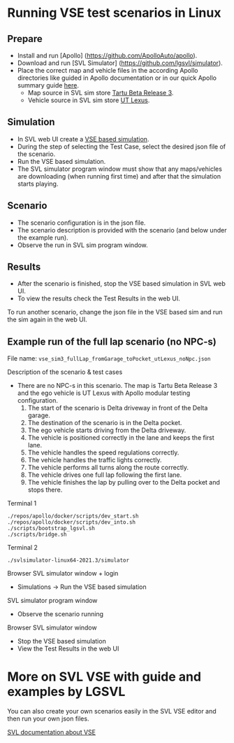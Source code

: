 # Running VSE test scenarios in Linux

## Prepare

- Install and run [Apollo] (https://github.com/ApolloAuto/apollo).
- Download and run [SVL Simulator] (https://github.com/lgsvl/simulator).
- Place the correct map and vehicle files in the according Apollo directories like guided in Apollo documentation or in our quick Apollo summary guide [here](https://gitlab.cs.ut.ee/autonomous-driving-lab/apollo-ut-misc/-/tree/master/tutorials#apollo-setup).
    - Map source in SVL sim store [Tartu Beta Release 3](https://wise.svlsimulator.com/maps/profile/bd77ac3b-fbc3-41c3-a806-25915c777022).
    - Vehicle source in SVL sim store [UT Lexus](https://wise.svlsimulator.com/vehicles/profile/55e7bb62-185e-400f-b092-cfd2ef18936d).

## Simulation

- In SVL web UI create a [VSE based simulation](https://www.svlsimulator.com/docs/running-simulations/running-simulator/#vsesimulation).
- During the step of selecting the Test Case, select the desired json file of the scenario.
- Run the VSE based simulation.
- The SVL simulator program window must show that any maps/vehicles are downloading (when running first time) and after that the simulation starts playing.

## Scenario

- The scenario configuration is in the json file. 
- The scenario description is provided with the scenario (and below under the example run).
- Observe the run in SVL sim program window.

## Results

- After the scenario is finished, stop the VSE based simulation in SVL web UI.
- To view the results check the Test Results in the web UI.

To run another scenario, change the json file in the VSE based sim and run the sim again in the web UI.

## Example run of the full lap scenario (no NPC-s)

File name: `vse_sim3_fullLap_fromGarage_toPocket_utLexus_noNpc.json`

Description of the scenario & test cases

- There are no NPC-s in this scenario. The map is Tartu Beta Release 3 and the ego vehicle is UT Lexus with Apollo modular testing configuration.
    1. The start of the scenario is Delta driveway in front of the Delta garage.
    1. The destination of the scenario is in the Delta pocket.
    1. The ego vehicle starts driving from the Delta driveway.
    1. The vehicle is positioned correctly in the lane and keeps the first lane.
    1. The vehicle handles the speed regulations correctly.
    1. The vehicle handles the traffic lights correctly.
    1. The vehicle performs all turns along the route correctly.
    1. The vehicle drives one full lap following the first lane.
    1. The vehicle finishes the lap by pulling over to the Delta pocket and stops there.

Terminal 1

```
./repos/apollo/docker/scripts/dev_start.sh
./repos/apollo/docker/scripts/dev_into.sh
./scripts/bootstrap_lgsvl.sh
./scripts/bridge.sh
```

Terminal 2

```
./svlsimulator-linux64-2021.3/simulator
```

Browser SVL simulator window + login

- Simulations -> Run the VSE based simulation

SVL simulator program window

- Observe the scenario running

Browser SVL simulator window

- Stop the VSE based simulation
- View the Test Results in the web UI


# More on SVL VSE with guide and examples by LGSVL

You can also create your own scenarios easily in the SVL VSE editor and then run your own json files.

[SVL documentation about VSE](https://www.svlsimulator.com/docs/visual-scenario-editor/about-vse/)
